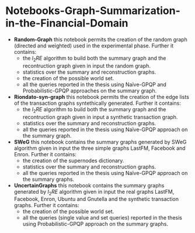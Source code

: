 # Notebooks-Graph-Summarization-in-the-Financial-Domain
* **Random-Graph** this notebook permits the creation of the random graph (directed and weighted) used in the experimental phase. Further it contains:
    - the $l_2RE$ algorithm to build both the summary graph and the recontruction graph given in input the random graph.
    - statistics over the summary and reconstruction graphs.
    - the creation of the possible world set.
    - all the queries reported in the thesis using Naïve-GPQP and Probabilistic-GPQP approaches on the summary graph.
 * **Riondato-syn-graph** this notebook permits the creation of the edge lists of the transaction graphs syntethically generated. Further it contains:
    - the  $l_2RE$ algorithm to build both the summary graph and the recontruction graph given in input a synthetic transaction graph.
    - statistics over the summary and reconstruction graphs.
    - all the queries reported in the thesis using Naïve-GPQP approach on the summary graph.
 * **SWeG** this notebook contains the summary graphs generated by SWeG algorithm given in input the three simple graphs LastFM, Facebook and Enron. Further it contains:
    - the creation of the supernodes dictionary.
    - statistics over the summary and reconstruction graphs.
    - all the queries reported in the thesis using Naïve-GPQP approach on the summary graphs.
* **UncertainGraphs** this notebook contains the summary graphs generated by $l_2RE$ algorithm given in input the real graphs LastFM, Facebook, Enron, Ubuntu and Gnutella and the synthetic transaction graphs. Further it contains:
    - the creation of the possible world set.
    - all the queries (single value and set queries) reported in the thesis using Probabilistic-GPQP approach on the summary graphs.
